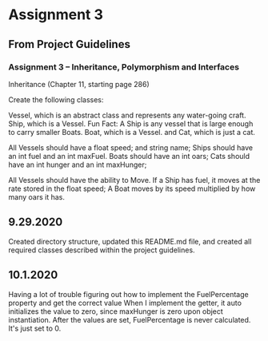 ﻿# Assignment 3

## From Project Guidelines

### Assignment 3 – Inheritance, Polymorphism and Interfaces

Inheritance (Chapter 11, starting page 286)

Create the following classes:

Vessel, which is an abstract class and represents any water-going craft. 
Ship, which is a Vessel. Fun Fact: A Ship is any vessel that is large enough to carry smaller Boats.
Boat, which is a Vessel.
and Cat, which is just a cat.

All Vessels should have a float speed; and string name;
Ships should have an int fuel and an int maxFuel. 
Boats should have an int oars; 
Cats should have an int hunger and an int maxHunger;

All Vessels should have the ability to Move. 
If a Ship has fuel, it moves at the rate stored in the float speed;
A Boat moves by its speed multiplied by how many oars it has.

## 9.29.2020

Created directory structure, updated this README.md file, and created all required classes described
within the project guidelines.

## 10.1.2020

Having a lot of trouble figuring out how to implement the FuelPercentage property and get the correct value
When I implement the getter, it auto initializes the value to zero, since maxHunger is zero upon
object instantiation. After the values are set, FuelPercentage is never calculated. It's just set to 0.